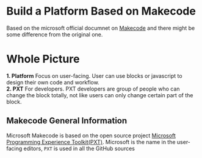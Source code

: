 # Build a Platform Based on Makecode
Based on the microsoft official documnet on [Makecode](https://makecode.com/docs)  and there might be some difference from the original one.


# Whole Picture
**1. Platform** Focus on user-facing. User can use blocks or javascript to design their own code and workflow. </br>
**2. PXT** For developers. PXT developers are group of people who can change the block totally, not like users can only change certain part of the block. 


## Makecode General Information
Microsoft Makecode is based on the open source project [Microsoft Programming Experience Toolkit(PXT)](https://github.com/Microsoft/pxt). Microsoft is the name in the user-facing editors, ```PXT``` is used in all the GitHub sources

